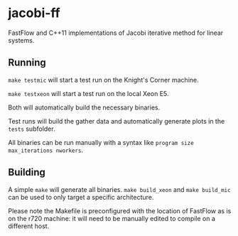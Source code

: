 # jacobi-ff
FastFlow and C++11 implementations of Jacobi iterative method for linear systems.

## Running
`make testmic` will start a test run on the Knight's Corner machine.

`make testxeon` will start a test run on the local Xeon E5.

Both will automatically build the necessary binaries.

Test runs will build the gather data and automatically generate plots in the `tests` subfolder.

All binaries can be run manually with a syntax like `program size max_iterations nworkers`.

## Building
A simple `make` will generate all binaries. `make build_xeon` and `make build_mic` can be used to only target a specific architecture.

Please note the Makefile is preconfigured with the location of FastFlow as is on the r720 machine: it will need to be manually edited to compile on a different host.
